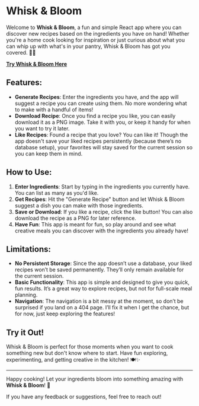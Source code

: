 # Whisk & Bloom

Welcome to **Whisk & Bloom**, a fun and simple React app where you can discover new recipes based on the ingredients you have on hand! Whether you're a home cook looking for inspiration or just curious about what you can whip up with what's in your pantry, Whisk & Bloom has got you covered. 🍳🥗

[**Try Whisk & Bloom Here**](https://conspirici.github.io/whisk-bloom/)

## Features:

- **Generate Recipes**: Enter the ingredients you have, and the app will suggest a recipe you can create using them. No more wondering what to make with a handful of items!
- **Download Recipe**: Once you find a recipe you like, you can easily download it as a PNG image. Take it with you, or keep it handy for when you want to try it later.
- **Like Recipes**: Found a recipe that you love? You can like it! Though the app doesn't save your liked recipes persistently (because there’s no database setup), your favorites will stay saved for the current session so you can keep them in mind.
  
## How to Use:

1. **Enter Ingredients**: Start by typing in the ingredients you currently have. You can list as many as you'd like. 
2. **Get Recipes**: Hit the "Generate Recipe" button and let Whisk & Bloom suggest a dish you can make with those ingredients.
3. **Save or Download**: If you like a recipe, click the like button! You can also download the recipe as a PNG for later reference.
4. **Have Fun**: This app is meant for fun, so play around and see what creative meals you can discover with the ingredients you already have!

## Limitations:

- **No Persistent Storage**: Since the app doesn’t use a database, your liked recipes won’t be saved permanently. They’ll only remain available for the current session.
- **Basic Functionality**: This app is simple and designed to give you quick, fun results. It’s a great way to explore recipes, but not for full-scale meal planning.
- **Navigation**: The navigation is a bit messy at the moment, so don’t be surprised if you land on a 404 page. I’ll fix it when I get the chance, but for now, just keep exploring the features!

## Try it Out!

Whisk & Bloom is perfect for those moments when you want to cook something new but don't know where to start. Have fun exploring, experimenting, and getting creative in the kitchen! 🍽️✨

---

Happy cooking! Let your ingredients bloom into something amazing with **Whisk & Bloom**! 🌿

If you have any feedback or suggestions, feel free to reach out!
